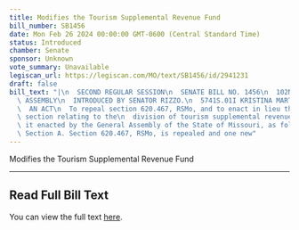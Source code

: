 ```yaml
---
title: Modifies the Tourism Supplemental Revenue Fund
bill_number: SB1456
date: Mon Feb 26 2024 00:00:00 GMT-0600 (Central Standard Time)
status: Introduced
chamber: Senate
sponsor: Unknown
vote_summary: Unavailable
legiscan_url: https://legiscan.com/MO/text/SB1456/id/2941231
draft: false
bill_text: "|\n  SECOND REGULAR SESSION\n  SENATE BILL NO. 1456\n  102ND GENERA L\
  \ ASSEMBLY\n  INTRODUCED BY SENATOR RIZZO.\n  5741S.01I KRISTINA MARTIN, Secretary\n\
  \  AN ACT\n  To repeal section 620.467, RSMo, and to enact in lieu thereof one new\
  \ section relating to the\n  division of tourism supplemental revenue fund.\n  Be\
  \ it enacted by the General Assembly of the State of Missouri, as follows:\n  1\
  \ Section A. Section 620.467, RSMo, is repealed and one new"
---
```

Modifies the Tourism Supplemental Revenue Fund

---

## Read Full Bill Text

You can view the full text [here](https://legiscan.com/MO/text/SB1456/id/2941231).
